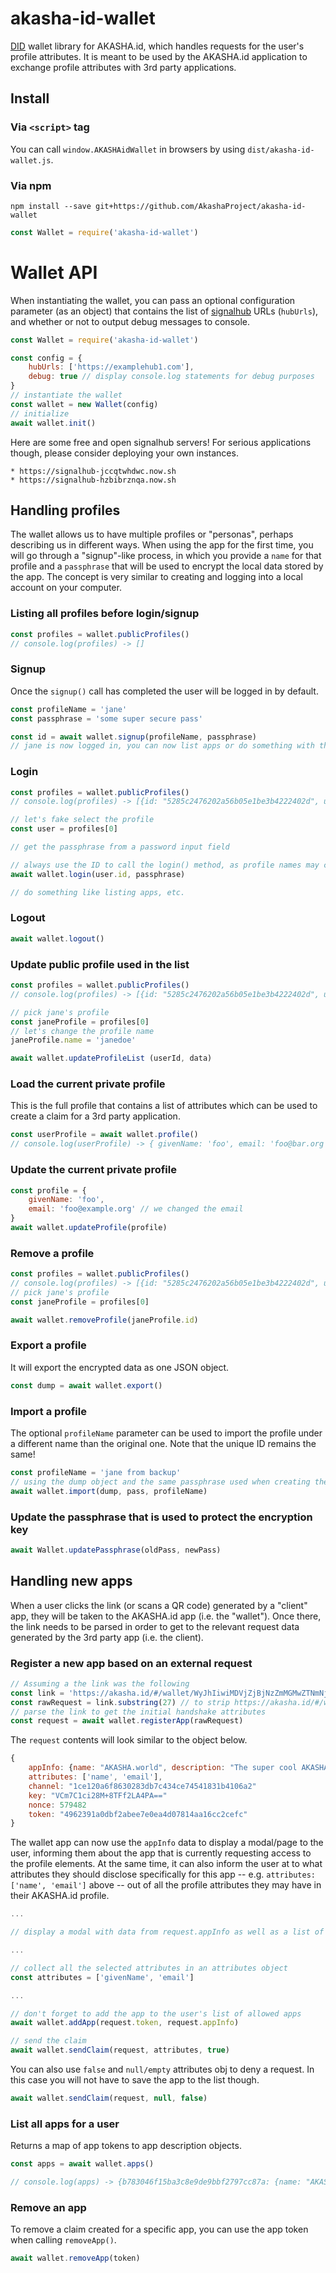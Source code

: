 # akasha-id-wallet
[DID](https://w3c-ccg.github.io/did-spec/) wallet library for AKASHA.id, which handles requests
for the user's profile attributes. It is meant to be used by the AKASHA.id application to
exchange profile attributes with 3rd party applications.

## Install

### Via `<script>` tag

You can call `window.AKASHAidWallet` in browsers by using `dist/akasha-id-wallet.js`.

### Via npm

`npm install --save git+https://github.com/AkashaProject/akasha-id-wallet`

```js
const Wallet = require('akasha-id-wallet')
```

# Wallet API

When instantiating the wallet, you can pass an optional configuration parameter (as an object)
that contains the list of [signalhub](https://github.com/mafintosh/signalhub) URLs (`hubUrls`),
and whether or not to output debug messages to console.

```js
const Wallet = require('akasha-id-wallet')

const config = {
    hubUrls: ['https://examplehub1.com'],
    debug: true // display console.log statements for debug purposes
}
// instantiate the wallet
const wallet = new Wallet(config)
// initialize
await wallet.init()
```

Here are some free and open signalhub servers! For serious applications though, please consider
deploying your own instances.

    * https://signalhub-jccqtwhdwc.now.sh
    * https://signalhub-hzbibrznqa.now.sh


## Handling profiles

The wallet allows us to have multiple profiles or "personas", perhaps describing us in different ways. When using the app for the first time, you will go through a "signup"-like process, in which you provide a `name` for that profile and a `passphrase` that will be used to encrypt the local data stored by the app. The concept is very similar to creating and logging into a local account on your computer.

### Listing all profiles before login/signup

```js
const profiles = wallet.publicProfiles()
// console.log(profiles) -> []
```

### Signup

Once the `signup()` call has completed the user will be logged in by default. 

```js
const profileName = 'jane'
const passphrase = 'some super secure pass'

const id = await wallet.signup(profileName, passphrase)
// jane is now logged in, you can now list apps or do something with the profile ID
```

### Login

```js
const profiles = wallet.publicProfiles()
// console.log(profiles) -> [{id: "5285c2476202a56b05e1be3b4222402d", user: "test", picture: "https://example.org/jane.jpg"}]

// let's fake select the profile
const user = profiles[0]

// get the passphrase from a password input field

// always use the ID to call the login() method, as profile names may change in the future
await wallet.login(user.id, passphrase)

// do something like listing apps, etc.
```

### Logout

```js
await wallet.logout()
```

### Update public profile used in the list

```js
const profiles = wallet.publicProfiles()
// console.log(profiles) -> [{id: "5285c2476202a56b05e1be3b4222402d", user: "test", picture: "https://example.org/jane.jpg"}]

// pick jane's profile
const janeProfile = profiles[0]
// let's change the profile name
janeProfile.name = 'janedoe'

await wallet.updateProfileList (userId, data)
```

### Load the current private profile

This is the full profile that contains a list of attributes which can be used to create a claim
for a 3rd party application.

```js
const userProfile = await wallet.profile()
// console.log(userProfile) -> { givenName: 'foo', email: 'foo@bar.org' }
```

### Update the current private profile

```js
const profile = {
    givenName: 'foo',
    email: 'foo@example.org' // we changed the email
}
await wallet.updateProfile(profile)
```

### Remove a profile

```js
const profiles = wallet.publicProfiles()
// console.log(profiles) -> [{id: "5285c2476202a56b05e1be3b4222402d", user: "test", picture: "https://example.org/jane.jpg"}]
// pick jane's profile
const janeProfile = profiles[0]

await wallet.removeProfile(janeProfile.id)
```

### Export a profile

It will export the encrypted data as one JSON object.

```js
const dump = await wallet.export()
```

### Import a profile

The optional `profileName` parameter can be used to import the profile under a different
name than the original one. Note that the unique ID remains the same!

```js
const profileName = 'jane from backup'
// using the dump object and the same passphrase used when creating the profile above
await wallet.import(dump, pass, profileName)
```

### Update the passphrase that is used to protect the encryption key

```js
await Wallet.updatePassphrase(oldPass, newPass)
```


## Handling new apps

When a user clicks the link (or scans a QR code) generated by a "client" app, they will be taken to the AKASHA.id app (i.e. the "wallet"). Once there, the link needs to be parsed in order to get to the relevant request data generated by the 3rd party app (i.e. the client).


### Register a new app based on an external request

```js
// Assuming a the link was the following
const link = 'https://akasha.id/#/wallet/WyJhIiwiMDVjZjBjNzZmMGMwZTNmNjUwODVhYTA1YmZmODFkMGI3MmI1M2VmOSIsIkVEZUJLekpwUkoyeVhUVnVncFRTQ2c9PSIsMTY4NzQ2NF0='
const rawRequest = link.substring(27) // to strip https://akasha.id/#/wallet/
// parse the link to get the initial handshake attributes
const request = await wallet.registerApp(rawRequest)
```

The `request` contents will look similar to the object below.

```js
{
    appInfo: {name: "AKASHA.world", description: "The super cool AKASHA World app!", icon: "https://app.akasha.world/icon.png", url: "https://app.akasha.world"},
    attributes: ['name', 'email'],
    channel: "1ce120a6f8630283db7c434ce74541831b4106a2"
    key: "VCm7C1ci28M+8TFf2LA4PA=="
    nonce: 579482
    token: "4962391a0dbf2abee7e0ea4d07814aa16cc2cefc"
}
```

The wallet app can now use the `appInfo` data to display a modal/page to the user, informing them about the app that is currently requesting access to the profile elements. At the same time, it
can also inform the user at to what attributes they should disclose specifically for this app --
e.g. `attributes: ['name', 'email']` above -- out of all the profile attributes they may have in
their AKASHA.id profile.

```js
...

// display a modal with data from request.appInfo as well as a list of attributes

...

// collect all the selected attributes in an attributes object
const attributes = ['givenName', 'email']

...

// don't forget to add the app to the user's list of allowed apps
await wallet.addApp(request.token, request.appInfo)

// send the claim
await wallet.sendClaim(request, attributes, true) 
```

You can also use `false` and `null/empty` attributes obj to deny a request. In this case you will
not have to save the app to the list though.

```js
await wallet.sendClaim(request, null, false)
```

### List all apps for a user

Returns a map of app tokens to app description objects.

```js
const apps = await wallet.apps()

// console.log(apps) -> {b783046f15ba3c8e9de9bbf2797cc87a: {name: "AKASHA.world", description: "The super cool AKASHA World app!", icon: "https://app.akasha.world/icon.png", url: "https://app.akasha.world"}}

```

### Remove an app

To remove a claim created for a specific app, you can use the app token when calling `removeApp()`.

```js
await wallet.removeApp(token)
```
